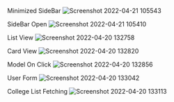 Minimized SideBar
![Screenshot 2022-04-21 105543](https://user-images.githubusercontent.com/100113963/164379920-e7fce144-aa67-4f68-9177-50341acf0379.png)

SideBar Open
![Screenshot 2022-04-21 105410](https://user-images.githubusercontent.com/100113963/164379560-26b77fc1-ff5c-408e-82c0-6aaa74a9b2b6.png)

List View
![Screenshot 2022-04-20 132758](https://user-images.githubusercontent.com/100113963/164180359-db38293a-13c5-4938-94de-e62153e62722.png)

Card View
![Screenshot 2022-04-20 132820](https://user-images.githubusercontent.com/100113963/164180373-f257185e-3b56-43ff-988f-83d3e084e43c.png)

Model On Click
![Screenshot 2022-04-20 132856](https://user-images.githubusercontent.com/100113963/164180377-1601a9d2-d7f4-4699-8c37-1ef369a3fd59.png)

User Form
![Screenshot 2022-04-20 133042](https://user-images.githubusercontent.com/100113963/164180386-3f16fb7a-6ced-4a95-b17a-cbaed7853061.png)

College List Fetching
![Screenshot 2022-04-20 133113](https://user-images.githubusercontent.com/100113963/164180390-fc1efef9-5bf4-43ee-a310-90271fa00bff.png)
